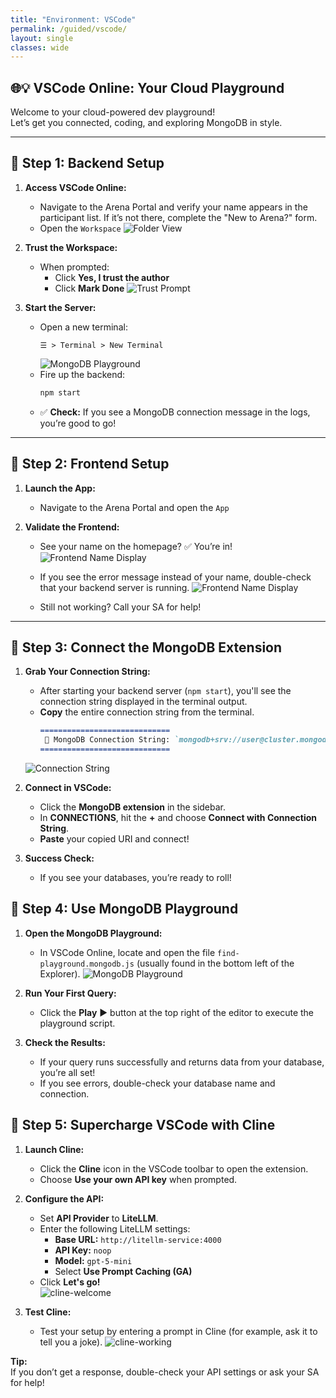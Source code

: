 ```yaml
---
title: "Environment: VSCode"
permalink: /guided/vscode/
layout: single
classes: wide
---
```


## 🌐💡 VSCode Online: Your Cloud Playground

Welcome to your cloud-powered dev playground!  
Let’s get you connected, coding, and exploring MongoDB in style.

---

## 🚀 Step 1: Backend Setup

1. **Access VSCode Online:**
   - Navigate to the Arena Portal and verify your name appears in the participant list. If it’s not there, complete the "New to Arena?" form.
   - Open the `Workspace`
     ![Folder View](../../assets/images/environment-homepage.png)  
2. **Trust the Workspace:**
   - When prompted:
     - Click **Yes, I trust the author**
     - Click **Mark Done**
   ![Trust Prompt](../../assets/images/environment-folder-trust.png)

3. **Start the Server:**
   - Open a new terminal:
     ```
     ☰ > Terminal > New Terminal
     ```
     ![MongoDB Playground](../../assets/images/environment-terminal.png)
   - Fire up the backend:
     ```bash
     npm start
     ```
   - ✅ **Check:** If you see a MongoDB connection message in the logs, you’re good to go!

---

## 🎨 Step 2: Frontend Setup

1. **Launch the App:**
   - Navigate to the Arena Portal and open the `App`

2. **Validate the Frontend:**    
   - See your name on the homepage? ✅ You’re in!
   ![Frontend Name Display](../../assets/images/environment-working.png)

   - If you see the error message instead of your name, double-check that your backend server is running.
   ![Frontend Name Display](../../assets/images/environment-notworking.png)
   - Still not working? Call your SA for help!

---

## 🔗 Step 3: Connect the MongoDB Extension

1. **Grab Your Connection String:**  
   - After starting your backend server (`npm start`), you'll see the connection string displayed in the terminal output.
   - **Copy** the entire connection string from the terminal.
     ```markdown
     =============================
      🍃 MongoDB Connection String: `mongodb+srv://user@cluster.mongodb.net/`
     =============================
     ```
   ![Connection String](../../assets/images/environment-conn-string.png)

2. **Connect in VSCode:**
   - Click the **MongoDB extension** in the sidebar.
   - In **CONNECTIONS**, hit the **+** and choose **Connect with Connection String**.
   - **Paste** your copied URI and connect!

3. **Success Check:**
   - If you see your databases, you’re ready to roll!

## 🔗 Step 4: Use MongoDB Playground

1. **Open the MongoDB Playground:**  
   - In VSCode Online, locate and open the file `find-playground.mongodb.js` (usually found in the bottom left of the Explorer).
   ![MongoDB Playground](../../assets/images/playground.png)

2. **Run Your First Query:**  
   - Click the **Play** ▶️ button at the top right of the editor to execute the playground script.

3. **Check the Results:**  
   - If your query runs successfully and returns data from your database, you’re all set!
   - If you see errors, double-check your database name and connection.

## 🤖 Step 5: Supercharge VSCode with Cline

1. **Launch Cline:**  
   - Click the **Cline** icon in the VSCode toolbar to open the extension.
   - Choose **Use your own API key** when prompted.

2. **Configure the API:**
   - Set **API Provider** to **LiteLLM**.
   - Enter the following LiteLLM settings:
     - **Base URL:** `http://litellm-service:4000`
     - **API Key:** `noop`
     - **Model:** `gpt-5-mini`
     - Select **Use Prompt Caching (GA)**
   - Click **Let's go!**  
     ![cline-welcome](../../assets/images/cline-welcome.png)

3. **Test Cline:**
   - Test your setup by entering a prompt in Cline (for example, ask it to tell you a joke).
     ![cline-working](../../assets/images/cline-working.png)

**Tip:**  
If you don’t get a response, double-check your API settings or ask your SA for help!
